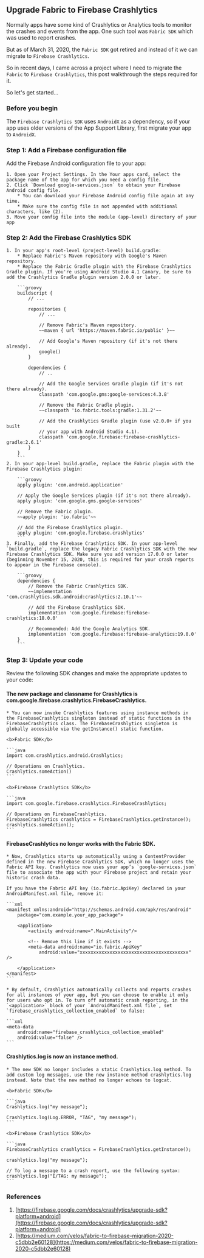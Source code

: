 
## Upgrade Fabric to Firebase Crashlytics

Normally apps have some kind of Crashlytics or Analytics tools to monitor the crashes and events from the app. One such tool was `Fabric SDK` which was used to report crashes.

But as of March 31, 2020, the `Fabric SDK` got retired and instead of it we can migrate to `Firebase Crashlytics`. 

So in recent days, I came across a project where I need to migrate the `Fabric` to `Firebase Crashlytics`, this post walkthrough the steps required for it.

So let's get started...

### Before you begin

The `Firebase Crashlytics SDK` uses `AndroidX` as a dependency, so if your app uses older versions of the App Support Library, first migrate your app to `AndroidX`.


### Step 1: Add a Firebase configuration file
Add the Firebase Android configuration file to your app:

    1. Open your Project Settings. In the Your apps card, select the package name of the app for which you need a config file.
    2. Click `Download google-services.json` to obtain your Firebase Android config file.
        * You can download your Firebase Android config file again at any time.
        * Make sure the config file is not appended with additional characters, like (2).
    3. Move your config file into the module (app-level) directory of your app

### Step 2: Add the Firebase Crashlytics SDK

    1. In your app's root-level (project-level) build.gradle:
        * Replace Fabric's Maven repository with Google's Maven repository.
        * Replace the Fabric Gradle plugin with the Firebase Crashlytics Gradle plugin. If you're using Android Studio 4.1 Canary, be sure to add the Crashlytics Gradle plugin version 2.0.0 or later.

        ```groovy
        buildscript {
            // ...

            repositories {
                // ...

                // Remove Fabric's Maven repository.
                ~~maven { url 'https://maven.fabric.io/public' }~~

                // Add Google's Maven repository (if it's not there already).
                google()
            }

            dependencies {
                // ..

                // Add the Google Services Gradle plugin (if it's not there already).
                classpath 'com.google.gms:google-services:4.3.8'

                // Remove the Fabric Gradle plugin.
                ~~classpath 'io.fabric.tools:gradle:1.31.2'~~

                // Add the Crashlytics Gradle plugin (use v2.0.0+ if you built
                // your app with Android Studio 4.1).
                classpath 'com.google.firebase:firebase-crashlytics-gradle:2.6.1'
            }
        }
        ```
    2. In your app-level build.gradle, replace the Fabric plugin with the Firebase Crashlytics plugin:

        ```groovy
        apply plugin: 'com.android.application'

        // Apply the Google Services plugin (if it's not there already).
        apply plugin: 'com.google.gms.google-services'

        // Remove the Fabric plugin.
        ~~apply plugin: 'io.fabric'~~

        // Add the Firebase Crashlytics plugin.
        apply plugin: 'com.google.firebase.crashlytics'
        ```
    3. Finally, add the Firebase Crashlytics SDK. In your app-level `build.gradle`, replace the legacy Fabric Crashlytics SDK with the new Firebase Crashlytics SDK. Make sure you add version 17.0.0 or later (beginning November 15, 2020, this is required for your crash reports to appear in the Firebase console).

        ```groovy
        dependencies {
            // Remove the Fabric Crashlytics SDK.
            ~~implementation 'com.crashlytics.sdk.android:crashlytics:2.10.1'~~

            // Add the Firebase Crashlytics SDK.
            implementation 'com.google.firebase:firebase-crashlytics:18.0.0'

            // Recommended: Add the Google Analytics SDK.
            implementation 'com.google.firebase:firebase-analytics:19.0.0'
        }
        ```

### Step 3: Update your code

Review the following SDK changes and make the appropriate updates to your code:

#### The new package and classname for Crashlytics is com.google.firebase.crashlytics.FirebaseCrashlytics.

    * You can now invoke Crashlytics features using instance methods in the FirebaseCrashlytics singleton instead of static functions in the FirebaseCrashlytics class. The FirebaseCrashlytics singleton is globally accessible via the getInstance() static function.

    <b>Fabric SDK</b>

    ```java
    import com.crashlytics.android.Crashlytics;

    // Operations on Crashlytics.
    Crashlytics.someAction()
    ```

    <b>Firebase Crashlytics SDK</b>

    ```java
    import com.google.firebase.crashlytics.FirebaseCrashlytics;

    // Operations on FirebaseCrashlytics.
    FirebaseCrashlytics crashlytics = FirebaseCrashlytics.getInstance();
    crashlytics.someAction();
    ```

#### FirebaseCrashlytics no longer works with the Fabric SDK.

    * Now, Crashlytics starts up automatically using a ContentProvider defined in the new Firebase Crashlytics SDK, which no longer uses the Fabric API key. Crashlytics now uses your app’s `google-services.json` file to associate the app with your Firebase project and retain your historic crash data.

    If you have the Fabric API key (io.fabric.ApiKey) declared in your AndroidManifest.xml file, remove it:

    ```xml
    <manifest xmlns:android="http://schemas.android.com/apk/res/android"
        package="com.example.your_app_package">

        <application>
            <activity android:name=".MainActivity"/>

            <!-- Remove this line if it exists -->
            <meta-data android:name="io.fabric.ApiKey"
                android:value="xxxxxxxxxxxxxxxxxxxxxxxxxxxxxxxxxxxxxxxx" />

        </application>
    </manifest>
    ```

    * By default, Crashlytics automatically collects and reports crashes for all instances of your app, but you can choose to enable it only for users who opt in. To turn off automatic crash reporting, in the `<application>` block of your `AndroidManifest.xml file`, set `firebase_crashlytics_collection_enabled` to false:

    ```xml
    <meta-data
        android:name="firebase_crashlytics_collection_enabled"
        android:value="false" />
    ```
#### Crashlytics.log is now an instance method.

    * The new SDK no longer includes a static Crashlytics.log method. To add custom log messages, use the new instance method crashlytics.log instead. Note that the new method no longer echoes to logcat.

    <b>Fabric SDK</b>

    ```java
    Crashlytics.log("my message");

    Crashlytics.log(Log.ERROR, "TAG", "my message");
    ```

    <b>Firebase Crashlytics SDK</b>

    ```java
    FirebaseCrashlytics crashlytics = FirebaseCrashlytics.getInstance();

    crashlytics.log("my message");

    // To log a message to a crash report, use the following syntax:
    crashlytics.log("E/TAG: my message");
    ```


### References

1. [https://firebase.google.com/docs/crashlytics/upgrade-sdk?platform=android](https://firebase.google.com/docs/crashlytics/upgrade-sdk?platform=android)
2. [https://medium.com/velos/fabric-to-firebase-migration-2020-c5dbb2e60128](https://medium.com/velos/fabric-to-firebase-migration-2020-c5dbb2e60128)